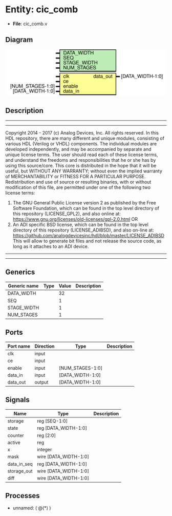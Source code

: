 # Entity: cic_comb

- **File**: cic_comb.v
## Diagram

![Diagram](cic_comb.svg "Diagram")
## Description

***************************************************************************
 ***************************************************************************
 Copyright 2014 - 2017 (c) Analog Devices, Inc. All rights reserved.
 In this HDL repository, there are many different and unique modules, consisting
 of various HDL (Verilog or VHDL) components. The individual modules are
 developed independently, and may be accompanied by separate and unique license
 terms.
 The user should read each of these license terms, and understand the
 freedoms and responsibilities that he or she has by using this source/core.
 This core is distributed in the hope that it will be useful, but WITHOUT ANY
 WARRANTY; without even the implied warranty of MERCHANTABILITY or FITNESS FOR
 A PARTICULAR PURPOSE.
 Redistribution and use of source or resulting binaries, with or without modification
 of this file, are permitted under one of the following two license terms:
   1. The GNU General Public License version 2 as published by the
      Free Software Foundation, which can be found in the top level directory
      of this repository (LICENSE_GPL2), and also online at:
      <https://www.gnu.org/licenses/old-licenses/gpl-2.0.html>
 OR
   2. An ADI specific BSD license, which can be found in the top level directory
      of this repository (LICENSE_ADIBSD), and also on-line at:
      https://github.com/analogdevicesinc/hdl/blob/master/LICENSE_ADIBSD
      This will allow to generate bit files and not release the source code,
      as long as it attaches to an ADI device.
 ***************************************************************************
 ***************************************************************************
 
## Generics

| Generic name | Type | Value | Description |
| ------------ | ---- | ----- | ----------- |
| DATA_WIDTH   |      | 32    |             |
| SEQ          |      | 1     |             |
| STAGE_WIDTH  |      | 1     |             |
| NUM_STAGES   |      | 1     |             |
## Ports

| Port name | Direction | Type             | Description |
| --------- | --------- | ---------------- | ----------- |
| clk       | input     |                  |             |
| ce        | input     |                  |             |
| enable    | input     | [NUM_STAGES-1:0] |             |
| data_in   | input     | [DATA_WIDTH-1:0] |             |
| data_out  | output    | [DATA_WIDTH-1:0] |             |
## Signals

| Name        | Type                  | Description |
| ----------- | --------------------- | ----------- |
| storage     | reg [SEQ-1:0]         |             |
| state       | reg [DATA_WIDTH-1:0]  |             |
| counter     | reg [2:0]             |             |
| active      | reg                   |             |
| x           | integer               |             |
| mask        | wire [DATA_WIDTH-1:0] |             |
| data_in_seq | reg [DATA_WIDTH-1:0]  |             |
| storage_out | wire [DATA_WIDTH-1:0] |             |
| diff        | wire [DATA_WIDTH-1:0] |             |
## Processes
- unnamed: ( @(*) )
